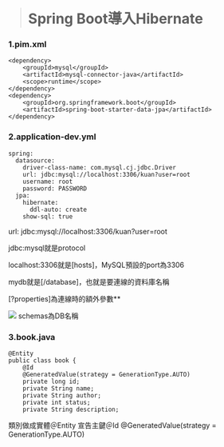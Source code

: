 > # Spring Boot導入Hibernate
### 1.pim.xml
```
<dependency>
    <groupId>mysql</groupId>
    <artifactId>mysql-connector-java</artifactId>
    <scope>runtime</scope>
</dependency>
<dependency>
    <groupId>org.springframework.boot</groupId>
    <artifactId>spring-boot-starter-data-jpa</artifactId>
</dependency>
```

### 2.application-dev.yml

```
spring:
  datasource:
    driver-class-name: com.mysql.cj.jdbc.Driver
    url: jdbc:mysql://localhost:3306/kuan?user=root
    username: root
    password: PASSWORD
  jpa:
    hibernate:
      ddl-auto: create
    show-sql: true
```

url: jdbc:mysql://localhost:3306/kuan?user=root

jdbc:mysql就是protocol

localhost:3306就是[hosts]，MySQL預設的port為3306

mydb就是[/database]，也就是要連線的資料庫名稱

[?properties]為連線時的額外參數**

![](https://i.imgur.com/J08XM41.png)
schemas為DB名稱

### 3.book.java
```
@Entity
public class book {
    @Id
    @GeneratedValue(strategy = GenerationType.AUTO)
    private long id;
    private String name;
    private String author;
    private int status;
    private String description;
```
類別做成實體＠Entity
宣告主鍵＠Id
@GeneratedValue(strategy = GenerationType.AUTO)
